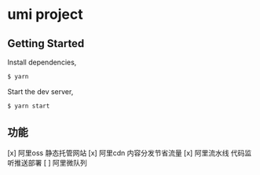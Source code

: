 # umi project

## Getting Started

Install dependencies,

```bash
$ yarn
```

Start the dev server,

```bash
$ yarn start
```

## 功能
[x] 阿里oss   静态托管网站
[x] 阿里cdn   内容分发节省流量
[x] 阿里流水线 代码监听推送部署
[ ] 阿里微队列
